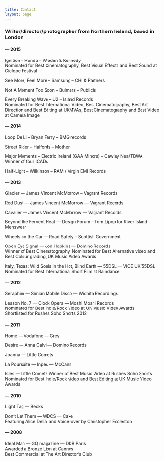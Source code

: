 ```yaml
---
title: Contact
layout: page
---
```


### Writer/director/photographer from Northern Ireland, based in London


#### — 2015  
Ignition – Honda – Wieden & Kennedy  
Nominated for Best Cinematography, Best Visual Effects and Best Sound at Ciclope Festival

See More, Feel More – Samsung – CHI & Partners

Not A Moment Too Soon – Bulmers – Publicis

Every Breaking Wave – U2 – Island Records  
Nominated for Best International Video, Best Cinematography, Best Art Direction and Best Editing at UKMVAs, Best Cinematography and Best Video at Camera Image

#### — 2014  
Loop De Li – Bryan Ferry – BMG records

Street Rider – Halfords – Mother

Major Moments – Electric Ireland (GAA Minors) – Cawley Nea/TBWA  
Winner of four ICADs

Half-Light – Wilkinson – RAM / Virgin EMI Records

#### — 2013
Glacier — James Vincent McMorrow – Vagrant Records

Red Dust — James Vincent McMorrow — Vagrant Records

Cavalier — James Vincent McMorrow — Vagrant Records

Beyond the Fervent Heat — Design Forum – Tom Lipop for River Island Menswear

Wheels on the Car — Road Safety – Scottish Government

Open Eye Signal — Jon Hopkins — Domino Records  
Winner of Best Cinematography, Nominated for Best Alternative video and Best Colour grading, UK Music Video Awards

Italy, Texas: Wild Souls in the Hot, Blind Earth — 55DSL — VICE UK/55DSL  
Nominated for Best International Short Film at Raindance

#### — 2012
Seraphim — Simian Mobile Disco — Wichita Recordings

Lesson No. 7 — Clock Opera — Moshi Moshi Records  
Nominated for Best Indie/Rock Video at UK Music Video Awards  
Shortlisted for Rushes Soho Shorts 2012

#### — 2011
Home — Vodafone — Grey

Desire — Anna Calvi — Domino Records

Joanna — Little Comets

La Poursuite — Inpes — McCann

Isles — Little Comets
Winner of Best Music Video at Rushes Soho Shorts  
Nominated for Best Indie/Rock video and Best Editing at UK Music Video Awards  

#### — 2010
Light Tag — Becks

Don’t Let Them — WDCS — Cake  
Featuring Alice Dellal and Voice-over by Christopher Eccleston

#### — 2008
Ideal Man — GQ magazine — DDB Paris  
Awarded a Bronze Lion at Cannes  
Best Commercial at The Art Director’s Club